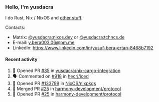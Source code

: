 ### Hello, I'm yusdacra

I do Rust, Nix / NixOS and [other stuff](https://yusdacra.gitlab.io/about).

Contacts:
- Matrix: [@yusdacra:nixos.dev](https://matrix.to/#/@yusdacra:nixos.dev) or [@yusdacra:tchncs.de](https://matrix.to/#/@yusdacra:tchncs.de)
- E-mail: y.bera003.06@pm.me
- LinkedIn: https://www.linkedin.com/in/yusuf-bera-ertan-8468b7192

#### Recent activity

<!--START_SECTION:activity-->
1. 💪 Opened PR [#35](https://github.com/yusdacra/nix-cargo-integration/pull/35) in [yusdacra/nix-cargo-integration](https://github.com/yusdacra/nix-cargo-integration)
2. 🗣 Commented on [#918](https://github.com/hecrj/iced/issues/918) in [hecrj/iced](https://github.com/hecrj/iced)
3. 💪 Opened PR [#133799](https://github.com/NixOS/nixpkgs/pull/133799) in [NixOS/nixpkgs](https://github.com/NixOS/nixpkgs)
4. 🎉 Merged PR [#25](https://github.com/harmony-development/protocol/pull/25) in [harmony-development/protocol](https://github.com/harmony-development/protocol)
5. 💪 Opened PR [#25](https://github.com/harmony-development/protocol/pull/25) in [harmony-development/protocol](https://github.com/harmony-development/protocol)
<!--END_SECTION:activity-->
